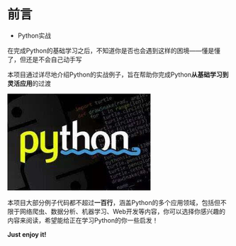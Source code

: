 # 前言

* Python实战

在完成Python的基础学习之后，不知道你是否也会遇到这样的困境——懂是懂了，但还是不会自己动手写

本项目通过详尽地介绍Python的实战例子，旨在帮助你完成Python**从基础学习到灵活应用**的过渡

![](picture/python.jpg)

本项目大部分例子代码都不超过**一百行**，涵盖Python的多个应用领域，包括但不限于网络爬虫、数据分析、机器学习、Web开发等内容，你可以选择你感兴趣的内容来阅读，希望能给正在学习Python的你一些启发！

**Just enjoy it!**